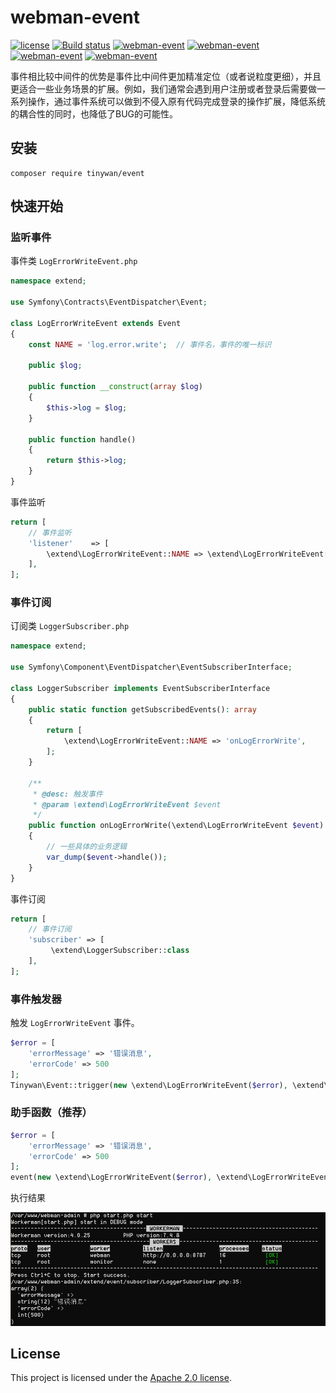 # webman-event

[![license](https://img.shields.io/github/license/Tinywan/webman-event)]()
[![Build status](https://github.com/Tinywan/dnmp/workflows/CI/badge.svg)]()
[![webman-event](https://img.shields.io/github/v/release/tinywan/webman-event?include_prereleases)]()
[![webman-event](https://img.shields.io/badge/build-passing-brightgreen.svg)]()
[![webman-event](https://img.shields.io/github/last-commit/tinywan/webman-event/main)]()
[![webman-event](https://img.shields.io/github/v/tag/tinywan/webman-event?color=ff69b4)]()

事件相比较中间件的优势是事件比中间件更加精准定位（或者说粒度更细），并且更适合一些业务场景的扩展。例如，我们通常会遇到用户注册或者登录后需要做一系列操作，通过事件系统可以做到不侵入原有代码完成登录的操作扩展，降低系统的耦合性的同时，也降低了BUG的可能性。

## 安装

```shell script
composer require tinywan/event
```

## 快速开始

### 监听事件

事件类 `LogErrorWriteEvent.php`

```php
namespace extend;

use Symfony\Contracts\EventDispatcher\Event;

class LogErrorWriteEvent extends Event
{
    const NAME = 'log.error.write';  // 事件名，事件的唯一标识

    public $log;

    public function __construct(array $log)
    {
        $this->log = $log;
    }

    public function handle()
    {
        return $this->log;
    }
}
```

事件监听

```php
return [
    // 事件监听
    'listener'    => [
        \extend\LogErrorWriteEvent::NAME => \extend\LogErrorWriteEvent::class,
    ],
];
```

### 事件订阅

订阅类 `LoggerSubscriber.php`

```php
namespace extend;

use Symfony\Component\EventDispatcher\EventSubscriberInterface;

class LoggerSubscriber implements EventSubscriberInterface
{
    public static function getSubscribedEvents(): array
    {
        return [
            \extend\LogErrorWriteEvent::NAME => 'onLogErrorWrite',
        ];
    }

    /**
     * @desc: 触发事件
     * @param \extend\LogErrorWriteEvent $event
     */
    public function onLogErrorWrite(\extend\LogErrorWriteEvent $event)
    {
        // 一些具体的业务逻辑
        var_dump($event->handle());
    }
}
```

事件订阅
```php
return [
    // 事件订阅
    'subscriber' => [
         \extend\LoggerSubscriber::class
    ],
];
```

### 事件触发器

触发 `LogErrorWriteEvent` 事件。

```php
$error = [
    'errorMessage' => '错误消息',
    'errorCode' => 500
];
Tinywan\Event::trigger(new \extend\LogErrorWriteEvent($error), \extend\LogErrorWriteEvent::NAME);
```

### 助手函数（推荐）

```php
$error = [
    'errorMessage' => '错误消息',
    'errorCode' => 500
];
event(new \extend\LogErrorWriteEvent($error), \extend\LogErrorWriteEvent::NAME);
```

执行结果

![打印结果](./trigger.png)

## License

This project is licensed under the [Apache 2.0 license](LICENSE).
